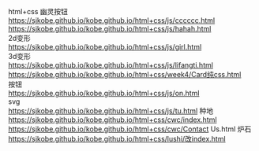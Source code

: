 html+css
幽灵按钮 </br>
https://sjkobe.github.io/kobe.github.io/html+css/js/cccccc.html</br>
https://sjkobe.github.io/kobe.github.io/html+css/js/hahah.html</br>
2d变形</br>
https://sjkobe.github.io/kobe.github.io/html+css/js/girl.html</br>
3d变形</br>
https://sjkobe.github.io/kobe.github.io/html+css/js/lifangti.html</br>
https://sjkobe.github.io/kobe.github.io/html+css/week4/Card纯css.html</br>
按钮</br>
https://sjkobe.github.io/kobe.github.io/html+css/js/on.html</br>
svg</br>
https://sjkobe.github.io/kobe.github.io/html+css/js/tu.html
种地
https://sjkobe.github.io/kobe.github.io/html+css/cwc/index.html
https://sjkobe.github.io/kobe.github.io/html+css/cwc/Contact Us.html
炉石
https://sjkobe.github.io/kobe.github.io/html+css/lushi/改index.html
